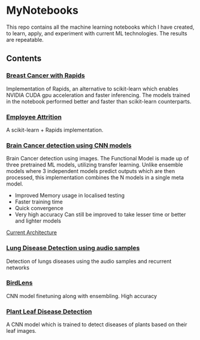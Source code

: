# MyNotebooks
This repo contains all the machine learning notebooks which I have created, to learn, apply, and experiment with current ML technologies. The results are repeatable. 

## Contents
### [Breast Cancer with Rapids](https://github.com/SidTheChillGuy/MYNotebooks/blob/main/RAPIDS_implementation.ipynb)
Implementation of Rapids, an alternative to scikit-learn which enables NVIDIA CUDA gpu acceleration and faster inferencing. The models trained in the notebook performed better and faster than scikit-learn counterparts.


### [Employee Attrition](https://github.com/SidTheChillGuy/MyNotebooks/blob/main/ML_attrition_gpu_accel.ipynb)
A scikit-learn + Rapids implementation.

### [Brain Cancer detection using CNN models](https://github.com/SidTheChillGuy/MyNotebooks/blob/main/Brain_cancer-multi-model-finetuning-0-98-acc.ipynb)
Brain Cancer detection using images. The Functional Model is made up of three pretrained ML models, utilizing transfer learning. Unlike ensemble models where 3 independent models predict outputs which are then processed, this implementation combines the N models in a single meta model. 
- Improved Memory usage in localised testing
- Faster training time
- Quick convergence
- Very high accuracy
Can still be improved to take lesser time or better and lighter models

[Current Architecture](https://github.com/SidTheChillGuy/MyNotebooks/blob/main/extras/BrainCancerMRI-ModelArchi.pdf)

### [Lung Disease Detection using audio samples](https://github.com/SidTheChillGuy/MyNotebooks/blob/main/Lung_Diseases_Code_audio.ipynb)
Detection of lungs diseases using the audio samples and recurrent networks

### [BirdLens](https://github.com/SidTheChillGuy/BirdLens)
CNN model finetuning along with ensembling. High accuracy

### [Plant Leaf Disease Detection](https://github.com/SidTheChillGuy/PlantLeafDiseaseDetection)
A CNN model which is trained to detect diseases of plants based on their leaf images.
